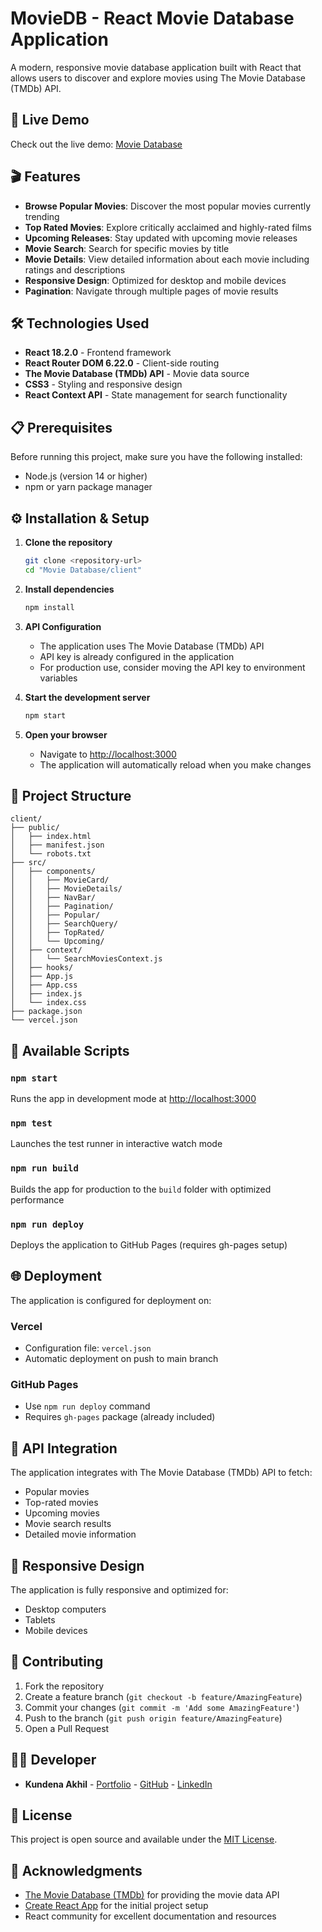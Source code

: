 # MovieDB - React Movie Database Application

A modern, responsive movie database application built with React that allows users to discover and explore movies using The Movie Database (TMDb) API.

## 🚀 Live Demo

Check out the live demo: [Movie Database](https://movie-database-pi-dun.vercel.app/)

## 🎬 Features

- **Browse Popular Movies**: Discover the most popular movies currently trending
- **Top Rated Movies**: Explore critically acclaimed and highly-rated films
- **Upcoming Releases**: Stay updated with upcoming movie releases
- **Movie Search**: Search for specific movies by title
- **Movie Details**: View detailed information about each movie including ratings and descriptions
- **Responsive Design**: Optimized for desktop and mobile devices
- **Pagination**: Navigate through multiple pages of movie results

## 🛠️ Technologies Used

- **React 18.2.0** - Frontend framework
- **React Router DOM 6.22.0** - Client-side routing
- **The Movie Database (TMDb) API** - Movie data source
- **CSS3** - Styling and responsive design
- **React Context API** - State management for search functionality

## 📋 Prerequisites

Before running this project, make sure you have the following installed:
- Node.js (version 14 or higher)
- npm or yarn package manager

## ⚙️ Installation & Setup

1. **Clone the repository**
   ```bash
   git clone <repository-url>
   cd "Movie Database/client"
   ```

2. **Install dependencies**
   ```bash
   npm install
   ```

3. **API Configuration**
   - The application uses The Movie Database (TMDb) API
   - API key is already configured in the application
   - For production use, consider moving the API key to environment variables

4. **Start the development server**
   ```bash
   npm start
   ```

5. **Open your browser**
   - Navigate to [http://localhost:3000](http://localhost:3000)
   - The application will automatically reload when you make changes

## 📁 Project Structure

```
client/
├── public/
│   ├── index.html
│   ├── manifest.json
│   └── robots.txt
├── src/
│   ├── components/
│   │   ├── MovieCard/
│   │   ├── MovieDetails/
│   │   ├── NavBar/
│   │   ├── Pagination/
│   │   ├── Popular/
│   │   ├── SearchQuery/
│   │   ├── TopRated/
│   │   └── Upcoming/
│   ├── context/
│   │   └── SearchMoviesContext.js
│   ├── hooks/
│   ├── App.js
│   ├── App.css
│   ├── index.js
│   └── index.css
├── package.json
└── vercel.json
```

## 🎯 Available Scripts

### `npm start`
Runs the app in development mode at [http://localhost:3000](http://localhost:3000)

### `npm test`
Launches the test runner in interactive watch mode

### `npm run build`
Builds the app for production to the `build` folder with optimized performance

### `npm run deploy`
Deploys the application to GitHub Pages (requires gh-pages setup)

## 🌐 Deployment

The application is configured for deployment on:

### Vercel
- Configuration file: `vercel.json`
- Automatic deployment on push to main branch

### GitHub Pages
- Use `npm run deploy` command
- Requires `gh-pages` package (already included)

## 🔧 API Integration

The application integrates with The Movie Database (TMDb) API to fetch:
- Popular movies
- Top-rated movies
- Upcoming movies
- Movie search results
- Detailed movie information

## 📱 Responsive Design

The application is fully responsive and optimized for:
- Desktop computers
- Tablets
- Mobile devices

## 🤝 Contributing

1. Fork the repository
2. Create a feature branch (`git checkout -b feature/AmazingFeature`)
3. Commit your changes (`git commit -m 'Add some AmazingFeature'`)
4. Push to the branch (`git push origin feature/AmazingFeature`)
5. Open a Pull Request

## 🧑‍💻 Developer

- **Kundena Akhil** - [Portfolio](https://portfolio-nine-flax-29.vercel.app/) - [GitHub](https://github.com/Akhil07-ctrl) - [LinkedIn](https://www.linkedin.com/in/kundena-akhil-4b7073170/)

## 📄 License

This project is open source and available under the [MIT License](LICENSE).

## 🙏 Acknowledgments

- [The Movie Database (TMDb)](https://www.themoviedb.org/) for providing the movie data API
- [Create React App](https://github.com/facebook/create-react-app) for the initial project setup
- React community for excellent documentation and resources
